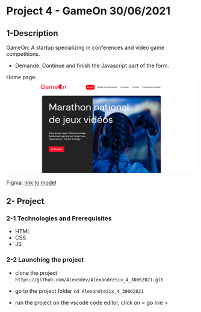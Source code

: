 # Project 4 - GameOn  30/06/2021

## 1-Description
GameOn: A startup specializing in conferences and video game competitions.
 
- Demande: 
Continue and finish the Javascript part of the form.


Home page:
<img src='https://github.com/Alex6dev/AlexandreSix_4_30062021/blob/master/screens/screenHome.png' alt="screenshot"/>

Figma: [link to model](https://www.figma.com/file/B7NKBDvSI18uoMLJgpnh48/UI-Design-GameOn-FR?node-id=106%3A630)

## 2- Project

### 2-1 Technologies and Prerequisites
- HTML
- CSS
- JS

### 2-2 Launching the project


- clone the project 
`https://github.com/Alex6dev/AlexandreSix_4_30062021.git` 

- go to the project folder 
`cd AlexandreSix_4_30062021`

- run the project 
on the vscode code editor, click on < go live >
